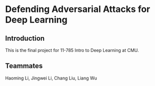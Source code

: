 # Defending Adversarial Attacks for Deep Learning

## Introduction
This is the final project for 11-785 Intro to Deep Learning at CMU.

## Teammates
Haoming Li, Jingwei Li, Chang Liu, Liang Wu